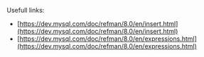 

Usefull links:
- [https://dev.mysql.com/doc/refman/8.0/en/insert.html](https://dev.mysql.com/doc/refman/8.0/en/insert.html)
- [https://dev.mysql.com/doc/refman/8.0/en/expressions.html](https://dev.mysql.com/doc/refman/8.0/en/expressions.html)

